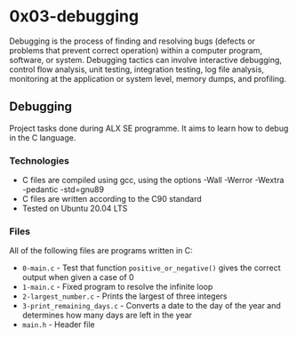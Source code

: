 # 0x03-debugging

Debugging is the process of finding and resolving bugs (defects or problems that prevent correct operation) within a computer program, software, or system. Debugging tactics can involve interactive debugging, control flow analysis, unit testing, integration testing, log file analysis, monitoring at the application or system level, memory dumps, and profiling.

## Debugging
Project tasks done during ALX SE programme. It aims to learn how to debug in the C language.

### Technologies

- C files are compiled using gcc, using the options -Wall -Werror -Wextra -pedantic -std=gnu89
- C files are written according to the C90 standard
- Tested on Ubuntu 20.04 LTS

### Files

All of the following files are programs written in C:

- `0-main.c` - Test that function `positive_or_negative()` gives the correct output when given a case of 0
- `1-main.c` - Fixed program to resolve the infinite loop
- `2-largest_number.c` - Prints the largest of three integers
- `3-print_remaining_days.c` - Converts a date to the day of the year and determines how many days are left in the year
- `main.h` - Header file
